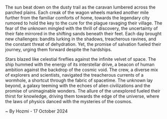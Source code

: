 
The sun beat down on the dusty trail as the caravan lumbered across the parched plains. Each creak of the wagon wheels marked another mile further from the familiar comforts of home, towards the legendary city rumored to hold the key to the cure for the plague ravaging their village. The fear of the unknown mingled with the thrill of discovery, the uncertainty of their fate mirrored in the shifting sands beneath their feet. Each day brought new challenges: bandits lurking in the shadows, treacherous ravines, and the constant threat of dehydration. Yet, the promise of salvation fueled their journey, urging them forward despite the hardships.

Stars blazed like celestial fireflies against the infinite velvet of space. The ship hummed with the energy of its interstellar drive, a beacon of human ambition against the backdrop of the cosmic void. The crew, a diverse mix of explorers and scientists, navigated the treacherous currents of a wormhole, a shortcut through the fabric of spacetime. The unknown lay beyond, a galaxy teeming with the echoes of alien civilizations and the promise of unimaginable wonders. The allure of the unexplored fueled their thirst for knowledge, driving them towards the edge of the universe, where the laws of physics danced with the mysteries of the cosmos. 

~ By Hozmi - 17 October 2024
